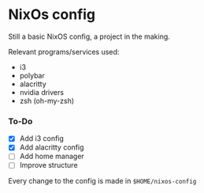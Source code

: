 # NixOs config

Still a basic NixOS config, a project in the making.

Relevant programs/services used:
- i3
- polybar
- alacritty
- nvidia drivers
- zsh (oh-my-zsh)

### To-Do
- [X] Add i3 config
- [X] Add alacritty config
- [ ] Add home manager
- [ ] Improve structure

Every change to the config is made in `$HOME/nixos-config`

